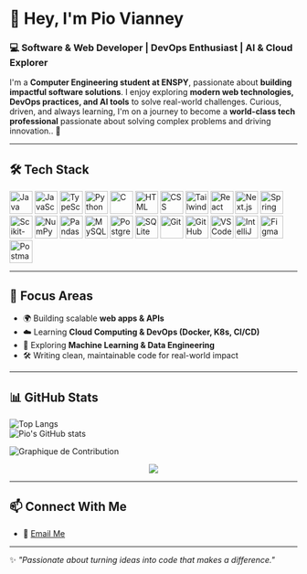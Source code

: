 # 👋 Hey, I'm Pio Vianney

### 💻 Software & Web Developer | DevOps Enthusiast | AI & Cloud Explorer  

I'm a **Computer Engineering student at ENSPY**, passionate about **building impactful software solutions**.
I enjoy exploring **modern web technologies, DevOps practices, and AI tools** to solve real-world challenges.
Curious, driven, and always learning, I'm on a journey to become a **world-class tech professional** passionate about solving complex problems and driving innovation.. 🚀

---

## 🛠️ Tech Stack

<p align="left">
  <img src="https://cdn.jsdelivr.net/gh/devicons/devicon/icons/java/java-original.svg" width="40" alt="Java" />
  <img src="https://cdn.jsdelivr.net/gh/devicons/devicon/icons/javascript/javascript-original.svg" width="40" alt="JavaScript" />
  <img src="https://cdn.jsdelivr.net/gh/devicons/devicon/icons/typescript/typescript-original.svg" width="40" alt="TypeScript" />
  <img src="https://cdn.jsdelivr.net/gh/devicons/devicon/icons/python/python-original.svg" width="40" alt="Python" />
  <img src="https://cdn.jsdelivr.net/gh/devicons/devicon/icons/c/c-original.svg" width="40" alt="C" />
  <img src="https://cdn.jsdelivr.net/gh/devicons/devicon/icons/html5/html5-original.svg" width="40" alt="HTML" />
  <img src="https://cdn.jsdelivr.net/gh/devicons/devicon/icons/css3/css3-original.svg" width="40" alt="CSS" />
  <img src="https://www.vectorlogo.zone/logos/tailwindcss/tailwindcss-icon.svg" width="40" alt="Tailwind CSS" />
  <img src="https://cdn.jsdelivr.net/gh/devicons/devicon/icons/react/react-original.svg" width="40" alt="React" />
  <img src="https://cdn.jsdelivr.net/gh/devicons/devicon/icons/nextjs/nextjs-original.svg" width="40" alt="Next.js" />
  <img src="https://cdn.jsdelivr.net/gh/devicons/devicon/icons/spring/spring-original.svg" width="40" alt="Spring Boot" />
  <img src="https://upload.wikimedia.org/wikipedia/commons/thumb/0/05/Scikit_learn_logo_small.svg/512px-Scikit_learn_logo_small.svg.png" width="40" alt="Scikit-Learn" />
  <img src="https://cdn.jsdelivr.net/gh/devicons/devicon/icons/numpy/numpy-original.svg" width="40" alt="NumPy" />
  <img src="https://cdn.jsdelivr.net/gh/devicons/devicon/icons/pandas/pandas-original.svg" width="40" alt="Pandas" />
  <img src="https://cdn.jsdelivr.net/gh/devicons/devicon/icons/mysql/mysql-original.svg" width="40" alt="MySQL" />
  <img src="https://cdn.jsdelivr.net/gh/devicons/devicon/icons/postgresql/postgresql-original.svg" width="40" alt="PostgreSQL" />
  <img src="https://cdn.jsdelivr.net/gh/devicons/devicon/icons/sqlite/sqlite-original.svg" width="40" alt="SQLite" />
  <img src="https://cdn.jsdelivr.net/gh/devicons/devicon/icons/git/git-original.svg" width="40" alt="Git" />
  <img src="https://cdn.jsdelivr.net/gh/devicons/devicon/icons/github/github-original.svg" width="40" alt="GitHub" />
  <img src="https://cdn.jsdelivr.net/gh/devicons/devicon/icons/vscode/vscode-original.svg" width="40" alt="VSCode" />
  <img src="https://cdn.jsdelivr.net/gh/devicons/devicon/icons/intellij/intellij-original.svg" width="40" alt="IntelliJ IDEA" />
  <img src="https://cdn.jsdelivr.net/gh/devicons/devicon/icons/figma/figma-original.svg" width="40" alt="Figma" />
  <img src="https://www.vectorlogo.zone/logos/getpostman/getpostman-icon.svg" width="40" alt="Postman" />
</p>

---

## 🎯 Focus Areas
- 🌍 Building scalable **web apps & APIs**  
- ☁️ Learning **Cloud Computing & DevOps (Docker, K8s, CI/CD)**  
- 🤖 Exploring **Machine Learning & Data Engineering**  
- 🛠️ Writing clean, maintainable code for real-world impact  

---

## 📊 GitHub Stats
![Top Langs](https://github-readme-stats.vercel.app/api/top-langs/?username=PIO-VIA&layout=compact&theme=radical)  
![Pio's GitHub stats](https://github-readme-stats.vercel.app/api?username=PIO-VIA&show_icons=true&theme=radical)  

<!-- Activity Graph -->
<img src="https://github-readme-activity-graph.vercel.app/graph?username=PIO-VIA&bg_color=0d1117&color=FF6B00&line=FFB300&point=FFFFFF&hide_border=true" alt="Graphique de Contribution" />

<!-- Trophy -->
<p align="center">
<img src=" https://github-profile-trophy.vercel.app/?username=PIO-VIA&theme=darkhub&no-frame=true&margin-w=15 " />
</p>

---

## 📫 Connect With Me
- 📧 [Email Me](mailto:piodjiele@gmail.com)  
 

---

✨ *"Passionate about turning ideas into code that makes a difference."*  



<!--START_SECTION:waka-->
<!--END_SECTION:waka-->
